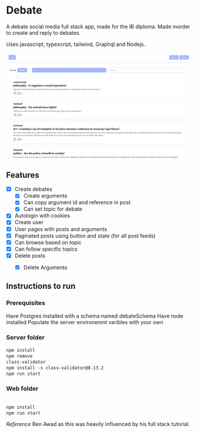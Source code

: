 # Debate

A debate social media full stack app, made for the IB diploma.
Made inorder to create and reply to debates.

Uses javascript, typescript, tailwind, Graphql and Nodejs.

![Image of the debate app on desktop](https://github.com/chefsApprentice/Debate/blob/main/githubPreview/debate.PNG)

## Features

- [x] Create debates
  - [x] Create arguments
  - [x] Can copy argument id and reference in post
  - [x] Can set topic for debate
- [x] Autologin with cookies
- [x] Create user
- [x] User pages with posts and arguments
- [x] Paginated posts using button and state (for all post feeds)
- [x] Can browse based on topic
- [x] Can follow specific topics
- [x] Delete posts
  - [x] Delete Arguments


## Instructions to run

### Prerequisites

Have Postgres installed with a schema named debateSchema
Have node installed
Populate the server environemnt varibles with your own

### Server folder

```
npm install
npm remove
class-validator
npm install -s class-validator@0.13.2
npm run start

```

### Web folder

```

npm install
npm run start

```
*Reference*
Ben Awad as this was heavily influenced by his full stack tutorial.

